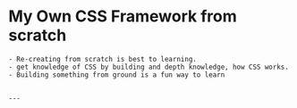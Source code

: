# My Own CSS Framework from scratch

	- Re-creating from scratch is best to learning.
	- get knowledge of CSS by building and depth knowledge, how CSS works.
	- Building something from ground is a fun way to learn 


	---
